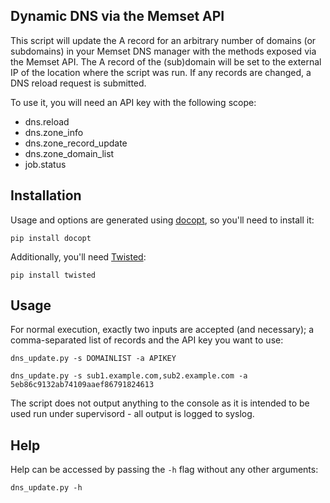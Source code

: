 ## Dynamic DNS via the Memset API

This script will update the A record for an arbitrary number of domains (or subdomains) in your Memset DNS manager with the methods exposed via the Memset API. The A record of the (sub)domain will be set to the external IP of the location where the script was run. If any records are changed, a DNS reload request is submitted.

To use it, you will need an API key with the following scope:

* dns.reload
* dns.zone_info
* dns.zone_record_update
* dns.zone_domain_list
* job.status

## Installation

Usage and options are generated using [docopt](http://docopt.org/), so you'll need to install it:

```
pip install docopt
```

Additionally, you'll need [Twisted](https://pypi.python.org/pypi/Twisted):

```
pip install twisted
```

## Usage

For normal execution, exactly two inputs are accepted (and necessary); a comma-separated list of records and the API key you want to use:

```
dns_update.py -s DOMAINLIST -a APIKEY

dns_update.py -s sub1.example.com,sub2.example.com -a 5eb86c9132ab74109aaef86791824613
```

The script does not output anything to the console as it is intended to be used run under supervisord - all output is logged to syslog.

## Help

Help can be accessed by passing the `-h` flag without any other arguments:

```
dns_update.py -h
```
